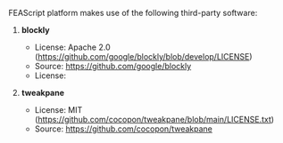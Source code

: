 FEAScript platform makes use of the following third-party software:

1. **blockly**

   - License: Apache 2.0 (https://github.com/google/blockly/blob/develop/LICENSE)
   - Source: https://github.com/google/blockly
   - License:

1. **tweakpane**
   - License: MIT (https://github.com/cocopon/tweakpane/blob/main/LICENSE.txt)
   - Source: https://github.com/cocopon/tweakpane
